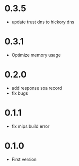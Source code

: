 # 0.3.5

* update trust dns to hickory dns

# 0.3.1

* Optimize memory usage

# 0.2.0

* add response soa record
* fix bugs

# 0.1.1

* fix mips build error

# 0.1.0

* First version

